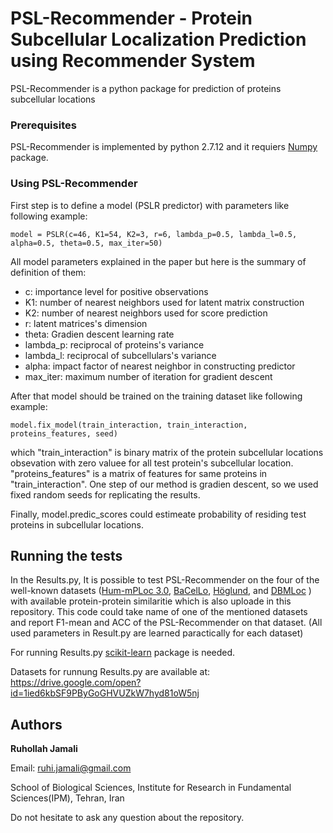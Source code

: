 # PSL-Recommender - Protein Subcellular Localization Prediction using Recommender System

PSL-Recommender is a python package for prediction of proteins subcellular locations 

### Prerequisites

PSL-Recommender is implemented by python 2.7.12 and it requiers [Numpy](http://www.numpy.org/) package.

### Using PSL-Recommender
First step is to define a model (PSLR predictor) with parameters like following example:
```
model = PSLR(c=46, K1=54, K2=3, r=6, lambda_p=0.5, lambda_l=0.5, alpha=0.5, theta=0.5, max_iter=50)
```
All model parameters explained in the paper but here is the summary of definition of them:

 * c:  importance level for positive observations
 * K1: number of nearest neighbors used for latent matrix construction
 * K2: number of nearest neighbors used for score prediction
 * r: latent matrices's dimension
 * theta: Gradien descent learning rate
 * lambda_p: reciprocal of proteins's variance
 * lambda_l: reciprocal of subcellulars's variance
 * alpha: impact factor of nearest neighbor in constructing predictor
 * max_iter: maximum number of iteration for gradient descent
        
After that model should be trained on the training dataset like following example:
```
model.fix_model(train_interaction, train_interaction, proteins_features, seed)
```
which "train_interaction" is  binary matrix of the protein subcellular locations obsevation with zero valuee for all test protein's subcellular location. "proteins_features" is a matrix of features for same proteins in "train_interaction". One step of our method is gradien descent, so we used fixed random seeds for replicating the results.

Finally, model.predic_scores could estimeate probability of residing test proteins in subcellular locations.

## Running the tests
In the Results.py, It is possible to test PSL-Recommender on the four of the well-known datasets ([Hum-mPLoc 3.0](https://academic.oup.com/bioinformatics/article/33/6/843/2623045), [BaCelLo](https://academic.oup.com/bioinformatics/article/22/14/e408/228072), [Höglund](https://academic.oup.com/bioinformatics/article/22/10/1158/236546), and [DBMLoc](https://bmcbioinformatics.biomedcentral.com/articles/10.1186/1471-2105-9-127) ) with available protein-protein similaritie which is also uploade in this repository. This code could take name of one of the mentioned datasets and report F1-mean and ACC of the PSL-Recommender on that dataset. (All used parameters in Result.py are learned paractically for each dataset)

For running Results.py [scikit-learn](http://scikit-learn.org/stable/) package is needed.

Datasets for runnung Results.py are available at: https://drive.google.com/open?id=1ied6kbSF9PByGoGHVUZkW7hyd81oW5nj

## Authors
**Ruhollah Jamali**

Email: ruhi.jamali@gmail.com

School of Biological Sciences, Institute for Research in Fundamental Sciences(IPM), Tehran, Iran

Do not hesitate to ask any question about the repository.

